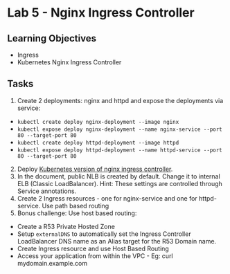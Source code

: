 Lab 5 - Nginx Ingress Controller
===

Learning Objectives
---
* Ingress
* Kubernetes Nginx Ingress Controller

Tasks
---
1. Create 2 deployments: nginx and httpd and expose the deployments via service:
  - `kubectl create deploy nginx-deployment --image nginx`
  - `kubectl expose deploy nginx-deployment --name nginx-service --port 80 --target-port 80`
  - `kubectl create deploy httpd-deployment --image httpd`
  - `kubectl expose deploy httpd-deployment --name httpd-service --port 80 --target-port 80`
2. Deploy [Kubernetes version of nginx ingress controller](https://kubernetes.github.io/ingress-nginx/deploy/#aws). 
3. In the document, public NLB is created by default. Change it to internal ELB (Classic LoadBalancer). Hint: These settings are controlled through Service annotations.
4. Create 2 Ingress resources - one for nginx-service and one for httpd-service. Use path based routing
5. Bonus challenge: Use host based routing:
  - Create a R53 Private Hosted Zone
  - Setup `externalDNS` to automatically set the Ingress Controller LoadBalancer DNS name as an Alias target for the R53 Domain name. 
  - Create Ingress resource and use Host Based Routing
  - Access your application from within the VPC - Eg: curl mydomain.example.com

